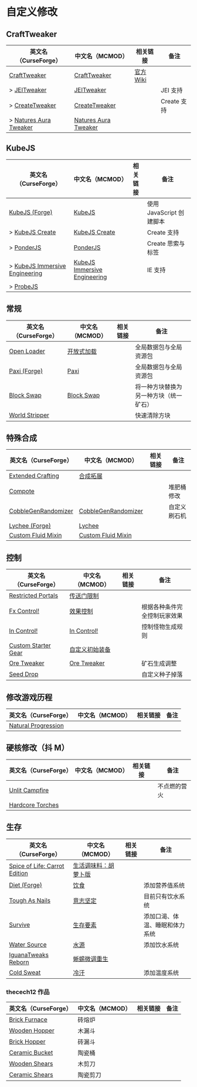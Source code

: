 # 自定义修改

## CraftTweaker

| 英文名（CurseForge）                                                                       | 中文名（MCMOD）                                              | 相关链接                                  | 备注        |
| ------------------------------------------------------------------------------------------ | ------------------------------------------------------------ | ----------------------------------------- | ----------- |
| [CraftTweaker](https://www.curseforge.com/minecraft/mc-mods/crafttweaker)                  | [CraftTweaker](https://www.mcmod.cn/class/669.html)          | [官方 Wiki](https://docs.blamejared.com/) |             |
| > [JEITweaker](https://www.curseforge.com/minecraft/mc-mods/jeitweaker)                    | [JEITweaker](https://www.mcmod.cn/class/3205.html)           |                                           | JEI 支持    |
| > [CreateTweaker](https://www.curseforge.com/minecraft/mc-mods/createtweaker)              | [CreateTweaker](https://www.mcmod.cn/class/3378.html)        |                                           | Create 支持 |
| > [Natures Aura Tweaker](https://www.curseforge.com/minecraft/mc-mods/naturesaura_tweaker) | [Natures Aura Tweaker](https://www.mcmod.cn/class/5730.html) |                                           |             |

## KubeJS

| 英文名（CurseForge）                                                                                        | 中文名（MCMOD）                                                      | 相关链接 | 备注                     |
| ----------------------------------------------------------------------------------------------------------- | -------------------------------------------------------------------- | -------- | ------------------------ |
| [KubeJS (Forge)](https://www.curseforge.com/minecraft/mc-mods/kubejs-forge)                                 | [KubeJS](https://www.mcmod.cn/class/2450.html)                       |          | 使用 JavaScript 创建脚本 |
| > [KubeJS Create](https://www.curseforge.com/minecraft/mc-mods/kubejs-create)                               | [KubeJS Create](https://www.mcmod.cn/class/5157.html)                |          | Create 支持              |
| > [PonderJS](https://www.curseforge.com/minecraft/mc-mods/ponderjs)                                         | [PonderJS](https://www.mcmod.cn/class/4979.html)                     |          | Create 思索与标签        |
| > [KubeJS Immersive Engineering](https://www.curseforge.com/minecraft/mc-mods/kubejs-immersive-engineering) | [KubeJS Immersive Engineering](https://www.mcmod.cn/class/5160.html) |          | IE 支持                  |
| > [ProbeJS](https://www.curseforge.com/minecraft/mc-mods/probejs)                                           |                                                                      |          |                          |

## 常规

| 英文名（CurseForge）                                                          | 中文名（MCMOD）                                    | 相关链接 | 备注                                   |
| ----------------------------------------------------------------------------- | -------------------------------------------------- | -------- | -------------------------------------- |
| [Open Loader](https://www.curseforge.com/minecraft/mc-mods/open-loader)       | [开放式加载](https://www.mcmod.cn/class/3002.html) |          | 全局数据包与全局资源包                 |
| [Paxi (Forge)](https://www.curseforge.com/minecraft/mc-mods/paxi-forge)       | [Paxi](https://www.mcmod.cn/class/4615.html)       |          | 全局数据包与全局资源包                 |
| [Block Swap](https://www.curseforge.com/minecraft/mc-mods/block-swap)         | [Block Swap](https://www.mcmod.cn/class/3865.html) |          | 将一种方块替换为另一种方块（统一矿石） |
| [World Stripper](https://www.curseforge.com/minecraft/mc-mods/world-stripper) |                                                    |          | 快速清除方块                           |

## 特殊合成

| 英文名（CurseForge）                                                                    | 中文名（MCMOD）                                             | 相关链接 | 备注         |
| --------------------------------------------------------------------------------------- | ----------------------------------------------------------- | -------- | ------------ |
| [Extended Crafting](https://www.curseforge.com/minecraft/mc-mods/extended-crafting)     | [合成拓展](https://www.mcmod.cn/class/1602.html)            |          |              |
| [Compote](https://www.curseforge.com/minecraft/mc-mods/compote)                         |                                                             |          | 堆肥桶修改   |
| [CobbleGenRandomizer](https://www.curseforge.com/minecraft/mc-mods/cobblegenrandomizer) | [CobbleGenRandomizer](https://www.mcmod.cn/class/4149.html) |          | 自定义刷石机 |
| [Lychee (Forge)](https://www.curseforge.com/minecraft/mc-mods/lychee)                   | [Lychee](https://www.mcmod.cn/class/5559.html)              |          |              |
| [Custom Fluid Mixin](https://www.curseforge.com/minecraft/mc-mods/custom-fluid-mixin)   | [Custom Fluid Mixin](https://www.mcmod.cn/class/5942.html)  |          |              |

## 控制

| 英文名（CurseForge）                                                                    | 中文名（MCMOD）                                        | 相关链接 | 备注                         |
| --------------------------------------------------------------------------------------- | ------------------------------------------------------ | -------- | ---------------------------- |
| [Restricted Portals](https://www.curseforge.com/minecraft/mc-mods/restricted-portals)   | [传送门限制](https://www.mcmod.cn/class/1911.html)     |          |                              |
| [Fx Control!](https://www.curseforge.com/minecraft/mc-mods/fx-control)                  | [效果控制](https://www.mcmod.cn/class/4942.html)       |          | 根据各种条件完全控制玩家效果 |
| [In Control!](https://www.curseforge.com/minecraft/mc-mods/in-control)                  | [In Control!](https://www.mcmod.cn/class/3826.html)    |          | 控制怪物生成规则             |
| [Custom Starter Gear](https://www.curseforge.com/minecraft/mc-mods/custom-starter-gear) | [自定义初始装备](https://www.mcmod.cn/class/1918.html) |          |                              |
| [Ore Tweaker](https://www.curseforge.com/minecraft/mc-mods/ore-tweaker)                 | [Ore Tweaker](https://www.mcmod.cn/class/4479.html)    |          | 矿石生成调整                 |
| [Seed Drop](https://www.curseforge.com/minecraft/mc-mods/seed-drop)                     |                                                        |          | 自定义种子掉落               |

## 修改游戏历程

| 英文名（CurseForge）                                                                     | 中文名（MCMOD） | 相关链接 | 备注 |
| ---------------------------------------------------------------------------------------- | --------------- | -------- | ---- |
| [Natural Progression](https://www.curseforge.com/minecraft/mc-mods/natural-progressions) |                 |          |      |

## 硬核修改（抖 M）

| 英文名（CurseForge）                                                              | 中文名（MCMOD） | 相关链接 | 备注         |
| --------------------------------------------------------------------------------- | --------------- | -------- | ------------ |
| [Unlit Campfire](https://www.curseforge.com/minecraft/mc-mods/unlit-campfire)     |                 |          | 不点燃的营火 |
| [Hardcore Torches](https://www.curseforge.com/minecraft/mc-mods/hardcore-torches) |                 |          |              |

## 生存

| 英文名（CurseForge）                                                                                       | 中文名（MCMOD）                                              | 相关链接 | 备注                           |
| ---------------------------------------------------------------------------------------------------------- | ------------------------------------------------------------ | -------- | ------------------------------ |
| [Spice of Life: Carrot Edition](https://www.curseforge.com/minecraft/mc-mods/spice-of-life-carrot-edition) | [生活调味料：胡萝卜版](https://www.mcmod.cn/class/1836.html) |          |                                |
| [Diet (Forge)](https://www.curseforge.com/minecraft/mc-mods/diet)                                          | [饮食](https://www.mcmod.cn/class/3599.html)                 |          | 添加营养值系统                 |
| [Tough As Nails](https://www.curseforge.com/minecraft/mc-mods/tough-as-nails)                              | [意志坚定](https://www.mcmod.cn/class/531.html)              |          | 目前只有饮水系统               |
| [Survive](https://www.curseforge.com/minecraft/mc-mods/survive)                                            | [生存要素](https://www.mcmod.cn/class/3493.html)             |          | 添加口渴、体温、睡眠和体力系统 |
| [Water Source](https://www.curseforge.com/minecraft/mc-mods/water-source)                                  | [水源](https://www.mcmod.cn/class/2638.html)                 |          | 添加饮水系统                   |
| [IguanaTweaks Reborn](https://www.curseforge.com/minecraft/mc-mods/iguanatweaks-reborn)                    | [蜥蜴微调重生](https://www.mcmod.cn/class/4130.html)         |          |                                |
| [Cold Sweat](https://www.curseforge.com/minecraft/mc-mods/cold-sweat)                                      | [冷汗](https://www.mcmod.cn/class/4383.html)                 |          | 添加温度系统                   |

### thecech12 作品

| 英文名（CurseForge）                                                          | 中文名（MCMOD） | 相关链接 | 备注 |
| ----------------------------------------------------------------------------- | --------------- | -------- | ---- |
| [Brick Furnace](https://www.curseforge.com/minecraft/mc-mods/brick-furnace)   | 砖熔炉          |          |      |
| [Wooden Hopper](https://www.curseforge.com/minecraft/mc-mods/wooden-hopper)   | 木漏斗          |          |      |
| [Brick Hopper](https://www.curseforge.com/minecraft/mc-mods/brick-hopper)     | 砖漏斗          |          |      |
| [Ceramic Bucket](https://www.curseforge.com/minecraft/mc-mods/ceramic-bucket) | 陶瓷桶          |          |      |
| [Wooden Shears](https://www.curseforge.com/minecraft/mc-mods/wooden-shears)   | 木剪刀          |          |      |
| [Ceramic Shears](https://www.curseforge.com/minecraft/mc-mods/ceramic-shears) | 陶瓷剪刀        |          |      |
